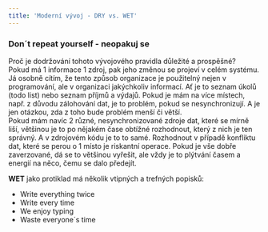 ```yaml
---
title: 'Moderní vývoj - DRY vs. WET'
---
```


### Don´t repeat yourself - neopakuj se
Proč je dodržování tohoto vývojového pravidla důležité a prospěšné?
<br>
Pokud má 1 informace 1 zdroj, pak jeho změnou se projeví v celém systému.
<br>
Já osobně cítím, že tento způsob organizace je použitelný nejen v programování, ale v organizaci jakýchkoliv informací. Ať je to seznam úkolů (todo list) nebo seznam příjmů a výdajů. Pokud je mám na více místech, např. z důvodu zálohování dat, je to problém, pokud se nesynchronizují. A je jen otázkou, zda z toho bude problém menší či větší.
<br>
Pokud mám navíc 2 různé, nesynchronizované zdroje dat, které se mírně liší, většinou je to po nějakém čase obtížné rozhodnout, který z nich je ten správný. A v zdrojovém kódu je to to samé. Rozhodnout v případě konfliktu dat, které se perou o 1 místo je riskantní operace. Pokud je vše dobře zaverzované, dá se to většinou vyřešit, ale vždy je to plýtvání časem a energií na něco, čemu se dalo předejít.

**WET** jako protiklad má několik vtipných a trefných popisků:
* Write everything twice
* Write every time
* We enjoy typing
* Waste everyone´s time